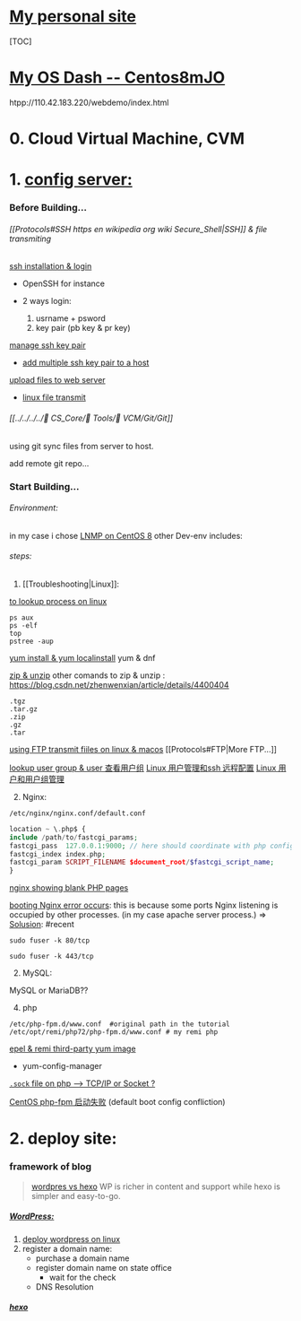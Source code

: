 # [My personal site](http://110.42.183.220/wordpress)

[TOC]



# [My OS Dash -- Centos8mJO](https://console.cloud.tencent.com/lighthouse/instance/detail?rid=4&id=lhins-o90a1tc4)

htpp://110.42.183.220/webdemo/index.html



# 0. Cloud Virtual Machine, CVM



# 1. [config server:](https://cloud.tencent.com/document/product/213/54831)

### Before Building... 
###### [[Protocols#SSH https en wikipedia org wiki Secure_Shell|SSH]] & file transmiting

[ssh installation & login](https://blog.csdn.net/li528405176/article/details/82810342)
- OpenSSH for instance
- 2 ways login:

	1. usrname + psword
	2. key pair (pb key & pr key)

[manage ssh key pair](https://cloud.tencent.com/document/product/213/16691#bindingSSH)
+ [add multiple ssh key pair to a host](https://support.huaweicloud.com/codehub_faq/codehub_faq_0002.html)


[upload files to web server](https://developer.mozilla.org/en-US/docs/Learn/Common_questions/Upload_files_to_a_web_server)
+ [linux file transmit](https://blog.csdn.net/qw_xingzhe/article/details/80167888)

###### [[../../../../🔑 CS_Core/🧰 Tools/🐙 VCM/Git/Git]]
using git sync files from server to host.

add remote git repo... 



### Start Building...

######  Environment:

in my case i chose [LNMP on CentOS 8](https://cloud.tencent.com/document/product/213/49304)
other Dev-env includes: 

###### steps:

1.  [[Troubleshooting|Linux]]: 

[to lookup process on linux](https://cloud.tencent.com/developer/article/1711858)
```shell
ps aux
ps -elf
top
pstree -aup
```

[yum install & yum localinstall](https://www.cnblogs.com/zhangshuaihui/p/12336509.html)
yum & dnf

[zip & unzip](http://note.drx.tw/2008/04/command.html) 
other comands to zip & unzip : https://blog.csdn.net/zhenwenxian/article/details/4400404

```shell
.tgz
.tar.gz
.zip
.gz
.tar
```

[using FTP transmit fiiles  on linux & macos](https://cloud.tencent.com/document/product/1207/53216)
[[Protocols#FTP|More FTP...]]

[lookup user group & user 查看用户组](https://blog.csdn.net/rainbow702/article/details/50985672)
[Linux 用户管理和ssh 远程配置](https://www.xiaog.info/blog/post/user_manager_and_ssh_config)
[Linux 用户和用户组管理](https://www.runoob.com/linux/linux-user-manage.html)

2. Nginx:

```shell
/etc/nginx/nginx.conf/default.conf
```

```php
location ~ \.php$ {
include /path/to/fastcgi_params;
fastcgi_pass  127.0.0.1:9000; // here should coordinate with php config.
fastcgi_index index.php;
fastcgi_param SCRIPT_FILENAME $document_root/$fastcgi_script_name;
}
```

[nginx showing blank PHP pages](https://stackoverflow.com/questions/15423500/nginx-showing-blank-php-pages)
	
[booting Nginx error occurs](https://blog.csdn.net/see__you__again/article/details/116123488): this is because some ports Nginx listening is occupied by other processes. (in my case apache server process.) 
=> [Solusion](https://stackoverflow.com/questions/35868976/nginx-service-failed-because-the-control-process-exited): #recent

```shell
sudo fuser -k 80/tcp

sudo fuser -k 443/tcp
```


2. MySQL:

MySQL or MariaDB??


4. php

```shell
/etc/php-fpm.d/www.conf  #original path in the tutorial
/etc/opt/remi/php72/php-fpm.d/www.conf # my remi php 
```

[epel & remi third-party yum image](https://blog.csdn.net/lituxiu/article/details/90057277)
- yum-config-manager

[`.sock` file on php --> TCP/IP or Socket ?](https://www.codenong.com/35367676/)

[CentOS php-fpm 启动失败](https://learnku.com/articles/10763/failure-of-centos-7x-php-fpm-startup-personal-reasons) (default boot config confliction)



# 2. deploy site:
### framework of blog
> [wordpres vs hexo](https://www.zhihu.com/question/53068081)
> WP is richer in content and support while hexo is simpler and easy-to-go. 

##### [WordPress: ](https://wordpress.com/support/start/)
1. [deploy wordpress on linux](https://cloud.tencent.com/document/product/213/8044)
2. register a domain name:
	- purchase a domain name
	- register domain name on state office
		- wait for the check
	- DNS Resolution

##### [hexo](https://hexo.io/docs/)

